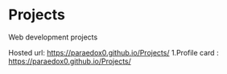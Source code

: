 # Projects
Web development projects

Hosted url: https://paraedox0.github.io/Projects/
1.Profile card : https://paraedox0.github.io/Projects/
